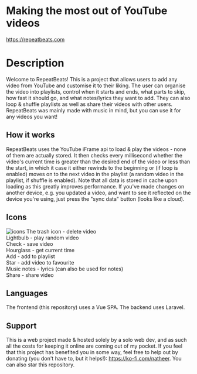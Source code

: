 # Making the most out of YouTube videos

https://repeatbeats.com

# Description
Welcome to RepeatBeats! This is a project that allows users to add any video from YouTube and customise it to their liking. The user can organise the video into playlists, control when it starts and ends, what parts to skip, how fast it should go, and what notes/lyrics they want to add. They can also loop & shuffle playlists as well as share their videos with other users. RepeatBeats was mainly made with music in mind, but you can use it for any videos you want!

## How it works

RepeatBeats uses the YouTube iFrame api to load & play the videos - none of them are actually stored. It then checks every millisecond whether the video's current time is greater than the desired end of the video or less than the start, in which it case it either rewinds to the beginning or (if loop is enabled) moves on to the next video in the playlist (a random video in the playlist, if shuffle is enabled). Note that all data is stored in cache upon loading as this greatly improves performance. If you've made changes on another device, e.g. you updated a video, and want to see it reflected on the device you're using, just press the "sync data" button (looks like a cloud).

## Icons

![icons](https://github.com/user-attachments/assets/c3ff624f-e608-4e76-8160-87d9e75904f6)
The trash icon - delete video  
Lightbulb - play random video  
Check - save video  
Hourglass - get current time  
Add - add to playlist  
Star - add video to favourite  
Music notes - lyrics (can also be used for notes)  
Share - share video  

## Languages

The frontend (this repository) uses a Vue SPA. The backend uses Laravel.

## Support

This is a web project made & hosted solely by a solo web dev, and as such all the costs for keeping it online are coming out of my pocket. If you feel that this project has benefited you in some way, feel free to help out by donating (you don't have to, but it helps!): https://ko-fi.com/natheer. You can also star this repository.
